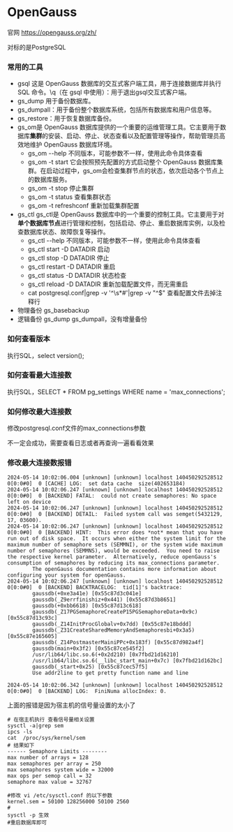 # OpenGauss

官网 https://opengauss.org/zh/

对标的是PostgreSQL

### 常用的工具

- gsql 这是 OpenGauss 数据库的交互式客户端工具，用于连接数据库并执行 SQL 命令。\q（在 gsql 中使用）：用于退出gsql交互式客户端。
- gs_dump 用于备份数据库。
- gs_dumpall：用于备份整个数据库系统，包括所有数据库和用户信息等。
- gs_restore：用于恢复数据库备份。
- gs_om是 OpenGauss 数据库提供的一个重要的运维管理工具。它主要用于数据库**集群**的安装、启动、停止、状态查看以及配置管理等操作，帮助管理员高效地维护 OpenGauss 数据库环境。
  - gs_om --help 不同版本，可能参数不一样，使用此命令具体查看
  - gs_om -t start 它会按照预先配置的方式启动整个 OpenGauss 数据库集群。在启动过程中，gs_om会检查集群节点的状态，依次启动各个节点上的数据库服务。
  - gs_om -t stop 停止集群
  - gs_om -t status 查看集群状态
  - gs_om -t refreshconf 重新加载集群配置
- gs_ctl gs_ctl是 OpenGauss 数据库中的一个重要的控制工具。它主要用于对**单个数据库节点**进行管理和控制，包括启动、停止、重启数据库实例，以及检查数据库状态、故障恢复等操作。
  - gs_ctl --help 不同版本，可能参数不一样，使用此命令具体查看
  - gs_ctl start -D DATADIR 启动
  - gs_ctl stop -D DATADIR 停止
  - gs_ctl restart -D DATADIR 重启
  - gs_ctl status -D DATADIR 状态检查
  - gs_ctl reload -D DATADIR 重新加载配置文件，而无需重启
  - cat postgresql.conf|grep -v '^\s*#'|grep -v "^$"  查看配置文件去掉注释行
- 物理备份 gs_basebackup
- 逻辑备份 gs_dump gs_dumpall，没有增量备份

### 如何查看版本

执行SQL，select version();

### 如何查看最大连接数

执行SQL，SELECT * FROM pg_settings WHERE name = 'max_connections';

### 如何修改最大连接数

修改postgresql.conf文件的max_connections参数

不一定会成功，需要查看日志或者再查询一遍看看效果





### 修改最大连接数报错 

```shell
2024-05-14 10:02:06.004 [unknown] [unknown] localhost 140450292528512 0[0:0#0]  0 [CACHE] LOG:  set data cache  size(402653184)
2024-05-14 10:02:06.247 [unknown] [unknown] localhost 140450292528512 0[0:0#0]  0 [BACKEND] FATAL:  could not create semaphores: No space left on device
2024-05-14 10:02:06.247 [unknown] [unknown] localhost 140450292528512 0[0:0#0]  0 [BACKEND] DETAIL:  Failed system call was semget(5432129, 17, 03600).
2024-05-14 10:02:06.247 [unknown] [unknown] localhost 140450292528512 0[0:0#0]  0 [BACKEND] HINT:  This error does *not* mean that you have run out of disk space.  It occurs when either the system limit for the maximum number of semaphore sets (SEMMNI), or the system wide maximum number of semaphores (SEMMNS), would be exceeded.  You need to raise the respective kernel parameter.  Alternatively, reduce openGauss's consumption of semaphores by reducing its max_connections parameter.
        The openGauss documentation contains more information about configuring your system for openGauss.
2024-05-14 10:02:06.247 [unknown] [unknown] localhost 140450292528512 0[0:0#0]  0 [BACKEND] BACKTRACELOG:  tid[1]'s backtrace:
        gaussdb(+0xe3a41e) [0x55c87d3c041e]
        gaussdb(_Z9errfinishiz+0x441) [0x55c87d3b8651]
        gaussdb(+0xbb6618) [0x55c87d13c618]
        gaussdb(_Z17PGSemaphoreCreateP15PGSemaphoreData+0x9c) [0x55c87d13c93c]
        gaussdb(_Z14InitProcGlobalv+0x7dd) [0x55c87e18bddd]
        gaussdb(_Z31CreateSharedMemoryAndSemaphoresbi+0x3a5) [0x55c87e165605]
        gaussdb(_Z14PostmasterMainiPPc+0x183f) [0x55c87d982a4f]
        gaussdb(main+0x3f2) [0x55c87ce545f2]
        /usr/lib64/libc.so.6(+0x2d210) [0x7fbd21d16210]
        /usr/lib64/libc.so.6(__libc_start_main+0x7c) [0x7fbd21d162bc]
        gaussdb(_start+0x25) [0x55c87cec57f5]
        Use addr2line to get pretty function name and line

2024-05-14 10:02:06.342 [unknown] [unknown] localhost 140450292528512 0[0:0#0]  0 [BACKEND] LOG:  FiniNuma allocIndex: 0.
```

上面的报错是因为宿主机的信号量设置的太小了

```shell
# 在宿主机执行 查看信号量相关设置
sysctl -a|grep sem
ipcs -ls
cat  /proc/sys/kernel/sem
# 结果如下
------ Semaphore Limits --------
max number of arrays = 128
max semaphores per array = 250
max semaphores system wide = 32000
max ops per semop call = 32
semaphore max value = 32767
```

```shell
#修改 vi /etc/sysctl.conf 的以下参数
kernel.sem = 50100 128256000 50100 2560
#
sysctl -p 生效
#重启数据库即可
```
